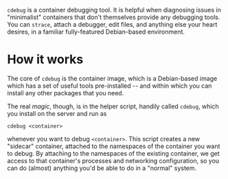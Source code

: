 `cdebug` is a container debugging tool.  It is helpful when diagnosing issues
in "minimalist" containers that don't themselves provide any debugging tools.
You can `strace`, attach a debugger, edit files, and anything else your heart
desires, in a familiar fully-featured Debian-based environment.


# How it works

The core of `cdebug` is the container image, which is a Debian-based image
which has a set of useful tools pre-installed -- and within which you can
install any other packages that you need.

The real *magic*, though, is in the helper script,
handily called `cdebug`, which you install on the server and run as

```
cdebug <container>
```

whenever you want to debug `<container>`.  This script creates a new "sidecar"
container, attached to the namespaces of the container you want to debug.  By
attaching to the namespaces of the existing container, we get access to that
container's processes and networking configuration, so you can do (almost)
anything you'd be able to do in a "normal" system.
